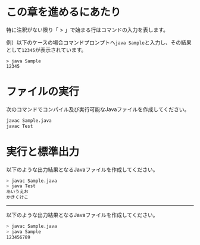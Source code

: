 # この章を進めるにあたり
特に注釈がない限り「 > 」で始まる行はコマンドの入力を表します。

例）以下のケースの場合コマンドプロンプトへ`java Sample`と入力し、その結果として`12345`が表示されています。
```
> java Sample
12345
```

# ファイルの実行

次のコマンドでコンパイル及び実行可能なJavaファイルを作成してください。

```bash
javac Sample.java
javac Test
```

# 実行と標準出力
以下のような出力結果となるJavaファイルを作成してください。
```bash
> javac Sample.java
> java Test
あいうえお
かきくけこ
```

----

以下のような出力結果となるJavaファイルを作成してください。

```bash
> javac Sample.java
> java Sample
123456789
```
